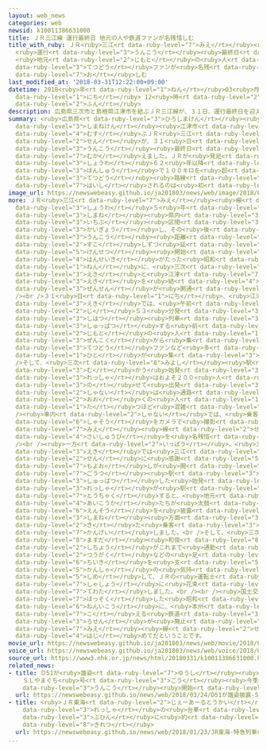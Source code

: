 ```yaml
---
layout: web_news
categories: web
newsid: k10011386631000
title: ＪＲ三江線 運行最終日 地元の人や鉄道ファンが名残惜しむ
title_with_ruby: ＪＲ<ruby>三江<rt data-ruby-level="7">みえ</rt></ruby><ruby>線<rt data-ruby-level="2">せん</rt></ruby>
  <ruby>運行<rt data-ruby-level="3">うんこう</rt></ruby><ruby>最終日<rt data-ruby-level="4">さいしゅうび</rt></ruby>
  <ruby>地元<rt data-ruby-level="2">じもと</rt></ruby>の<ruby>人<rt data-ruby-level="1">ひと</rt></ruby>や<ruby>鉄道<rt
  data-ruby-level="3">てつどう</rt></ruby>ファンが<ruby>名残<rt data-ruby-level="8">なごり</rt></ruby><ruby>惜<rt
  data-ruby-level="7">お</rt></ruby>しむ
last_modified_at: '2018-03-31T12:22:00+09:00'
datetime: 2018<ruby>年<rt data-ruby-level="1">ねん</rt></ruby>03<ruby>月<rt data-ruby-level="1">がつ</rt></ruby>31<ruby>日<rt
  data-ruby-level="1">にち</rt></ruby> 12<ruby>時<rt data-ruby-level="2">じ</rt></ruby>22<ruby>分<rt
  data-ruby-level="2">ふん</rt></ruby>
description: 広島県三次市と島根県江津市を結ぶＪＲ三江線が、３１日、運行最終日を迎えました。ＪＲが発足した昭和６２年以降、本州で１００キロを超える鉄道路線が廃止されるのは初めてです。
summary: <ruby>広島県<rt data-ruby-level="3">ひろしまけん</rt></ruby><ruby>三次市<rt data-ruby-level="8">みよしし</rt></ruby>と<ruby>島根県<rt
  data-ruby-level="3">しまねけん</rt></ruby><ruby>江津市<rt data-ruby-level="7">ごうつし</rt></ruby>を<ruby>結<rt
  data-ruby-level="4">むす</rt></ruby>ぶＪＲ<ruby>三江<rt data-ruby-level="7">みえ</rt></ruby><ruby>線<rt
  data-ruby-level="2">せん</rt></ruby>が、３１<ruby>日<rt data-ruby-level="1">にち</rt></ruby>、<ruby>運行<rt
  data-ruby-level="3">うんこう</rt></ruby><ruby>最終日<rt data-ruby-level="4">さいしゅうび</rt></ruby>を<ruby>迎<rt
  data-ruby-level="7">むか</rt></ruby>えました。ＪＲが<ruby>発足<rt data-ruby-level="7">ほっそく</rt></ruby>した<ruby>昭和<rt
  data-ruby-level="3">しょうわ</rt></ruby>６２<ruby>年以降<rt data-ruby-level="6">ねんいこう</rt></ruby>、<ruby>本州<rt
  data-ruby-level="3">ほんしゅう</rt></ruby>で１００キロを<ruby>超<rt data-ruby-level="7">こ</rt></ruby>える<ruby>鉄道<rt
  data-ruby-level="3">てつどう</rt></ruby><ruby>路線<rt data-ruby-level="3">ろせん</rt></ruby>が<ruby>廃止<rt
  data-ruby-level="7">はいし</rt></ruby>されるのは<ruby>初<rt data-ruby-level="4">はじ</rt></ruby>めてです。
image_url: https://newswebeasy.github.io/ja201803/news/web/image/2018/03/31/K10011386631_1803311229_1803311230_01_03.jpg
more: ＪＲ<ruby>三江<rt data-ruby-level="7">みえ</rt></ruby><ruby>線<rt data-ruby-level="2">せん</rt></ruby>は<ruby>昭和<rt
  data-ruby-level="3">しょうわ</rt></ruby>５<ruby>年<rt data-ruby-level="1">ねん</rt></ruby>に<ruby>島根<rt
  data-ruby-level="3">しまね</rt></ruby><ruby>県内<rt data-ruby-level="3">けんない</rt></ruby>の<ruby>一部<rt
  data-ruby-level="3">いちぶ</rt></ruby><ruby>区間<rt data-ruby-level="3">くかん</rt></ruby>が<ruby>開業<rt
  data-ruby-level="3">かいぎょう</rt></ruby>し、その<ruby>後<rt data-ruby-level="2">ご</rt></ruby>、<ruby>運行<rt
  data-ruby-level="3">うんこう</rt></ruby><ruby>距離<rt data-ruby-level="7">きょり</rt></ruby>を<ruby>少<rt
  data-ruby-level="2">すこ</rt></ruby>しずつ<ruby>延<rt data-ruby-level="6">の</rt></ruby>ばしていき、<ruby>建設<rt
  data-ruby-level="5">けんせつ</rt></ruby><ruby>開始<rt data-ruby-level="3">かいし</rt></ruby>からおよそ<ruby>半世紀<rt
  data-ruby-level="4">はんせいき</rt></ruby>がたった<ruby>昭和<rt data-ruby-level="3">しょうわ</rt></ruby>５０<ruby>年<rt
  data-ruby-level="1">ねん</rt></ruby>に、<ruby>三次<rt data-ruby-level="8">みよし</rt></ruby><ruby>駅<rt
  data-ruby-level="3">えき</rt></ruby>と<ruby>江津<rt data-ruby-level="7">ごうつ</rt></ruby><ruby>駅<rt
  data-ruby-level="3">えき</rt></ruby>を<ruby>結<rt data-ruby-level="4">むす</rt></ruby>ぶ１０８キロの<ruby>全線<rt
  data-ruby-level="3">ぜんせん</rt></ruby>が<ruby>開通<rt data-ruby-level="3">かいつう</rt></ruby>しました。<br
  /><br />３１<ruby>日<rt data-ruby-level="1">にち</rt></ruby>、<ruby>江津<rt data-ruby-level="7">ごうつ</rt></ruby><ruby>駅<rt
  data-ruby-level="3">えき</rt></ruby>では、<ruby>午前<rt data-ruby-level="2">ごぜん</rt></ruby>５<ruby>時<rt
  data-ruby-level="2">じ</rt></ruby>５３<ruby>分発<rt data-ruby-level="3">ふんはつ</rt></ruby>の<ruby>始発<rt
  data-ruby-level="3">しはつ</rt></ruby><ruby>列車<rt data-ruby-level="3">れっしゃ</rt></ruby>が<ruby>出発<rt
  data-ruby-level="3">しゅっぱつ</rt></ruby>する<ruby>前<rt data-ruby-level="2">まえ</rt></ruby>から、<ruby>地元<rt
  data-ruby-level="2">じもと</rt></ruby>の<ruby>人<rt data-ruby-level="1">ひと</rt></ruby>や<ruby>全国<rt
  data-ruby-level="3">ぜんこく</rt></ruby>から<ruby>集<rt data-ruby-level="3">あつ</rt></ruby>まった<ruby>鉄道<rt
  data-ruby-level="3">てつどう</rt></ruby>ファンなど<ruby>多<rt data-ruby-level="2">おお</rt></ruby>くの<ruby>人<rt
  data-ruby-level="1">ひと</rt></ruby>が<ruby>集<rt data-ruby-level="3">あつ</rt></ruby>まりました。<br
  />そして、<ruby>三次<rt data-ruby-level="8">みよし</rt></ruby><ruby>駅<rt data-ruby-level="3">えき</rt></ruby>に<ruby>向<rt
  data-ruby-level="3">む</rt></ruby>かう<ruby>始発<rt data-ruby-level="3">しはつ</rt></ruby><ruby>列車<rt
  data-ruby-level="3">れっしゃ</rt></ruby>はおよそ２００<ruby>人<rt data-ruby-level="1">にん</rt></ruby>を<ruby>乗<rt
  data-ruby-level="3">の</rt></ruby>せて<ruby>出発<rt data-ruby-level="3">しゅっぱつ</rt></ruby>し、<ruby>車内<rt
  data-ruby-level="2">しゃない</rt></ruby>は<ruby>通路<rt data-ruby-level="3">つうろ</rt></ruby>に<ruby>多<rt
  data-ruby-level="2">おお</rt></ruby>くの<ruby>人<rt data-ruby-level="1">ひと</rt></ruby>が<ruby>立<rt
  data-ruby-level="1">た</rt></ruby>つほど<ruby>混雑<rt data-ruby-level="5">こんざつ</rt></ruby>していました。<br
  /><ruby>車内<rt data-ruby-level="2">しゃない</rt></ruby>では、<ruby>乗客<rt data-ruby-level="3">じょうきゃく</rt></ruby>たちが<ruby>車窓<rt
  data-ruby-level="6">しゃそう</rt></ruby>をカメラで<ruby>撮影<rt data-ruby-level="7">さつえい</rt></ruby>するなどして、<ruby>三江<rt
  data-ruby-level="7">みえ</rt></ruby><ruby>線<rt data-ruby-level="2">せん</rt></ruby>の<ruby>最終日<rt
  data-ruby-level="4">さいしゅうび</rt></ruby>を<ruby>名残惜<rt data-ruby-level="8">なごりお</rt></ruby>しんでいました。<br
  /><br /><ruby>一方<rt data-ruby-level="2">いっぽう</rt></ruby>、<ruby>三次<rt data-ruby-level="8">みよし</rt></ruby><ruby>駅<rt
  data-ruby-level="3">えき</rt></ruby>では<ruby>三江<rt data-ruby-level="7">みえ</rt></ruby><ruby>線<rt
  data-ruby-level="2">せん</rt></ruby>に<ruby>感謝<rt data-ruby-level="5">かんしゃ</rt></ruby>する<ruby>催<rt
  data-ruby-level="7">もよお</rt></ruby>しが<ruby>開<rt data-ruby-level="3">ひら</rt></ruby>かれ、<ruby>江津<rt
  data-ruby-level="7">ごうつ</rt></ruby><ruby>駅<rt data-ruby-level="3">えき</rt></ruby>を<ruby>出発<rt
  data-ruby-level="3">しゅっぱつ</rt></ruby>した<ruby>始発<rt data-ruby-level="3">しはつ</rt></ruby><ruby>列車<rt
  data-ruby-level="3">れっしゃ</rt></ruby>が<ruby>駅<rt data-ruby-level="3">えき</rt></ruby>のホームに<ruby>到着<rt
  data-ruby-level="7">とうちゃく</rt></ruby>すると、<ruby>地元<rt data-ruby-level="2">じもと</rt></ruby>の<ruby>愛好家<rt
  data-ruby-level="4">あいこうか</rt></ruby>たちが<ruby>太鼓<rt data-ruby-level="7">たいこ</rt></ruby>の<ruby>演奏<rt
  data-ruby-level="6">えんそう</rt></ruby>を<ruby>披露<rt data-ruby-level="7">ひろう</rt></ruby>し、<ruby>島根<rt
  data-ruby-level="3">しまね</rt></ruby><ruby>方面<rt data-ruby-level="3">ほうめん</rt></ruby>から<ruby>来<rt
  data-ruby-level="2">き</rt></ruby>た<ruby>乗客<rt data-ruby-level="3">じょうきゃく</rt></ruby>を<ruby>歓迎<rt
  data-ruby-level="7">かんげい</rt></ruby>しました。<br />そして、<ruby>三次市<rt data-ruby-level="8">みよしし</rt></ruby>の<ruby>増田<rt
  data-ruby-level="8">ますだ</rt></ruby><ruby>和俊<rt data-ruby-level="8">かずとし</rt></ruby><ruby>市長<rt
  data-ruby-level="2">しちょう</rt></ruby>がこれまで<ruby>通勤<rt data-ruby-level="6">つうきん</rt></ruby>や<ruby>通学<rt
  data-ruby-level="2">つうがく</rt></ruby>などの<ruby>足<rt data-ruby-level="1">あし</rt></ruby>として<ruby>地域<rt
  data-ruby-level="6">ちいき</rt></ruby>を<ruby>支<rt data-ruby-level="5">ささ</rt></ruby>えたことに<ruby>感謝<rt
  data-ruby-level="5">かんしゃ</rt></ruby>の<ruby>気持<rt data-ruby-level="3">きも</rt></ruby>ちを<ruby>示<rt
  data-ruby-level="5">しめ</rt></ruby>して、ＪＲの<ruby>運転士<rt data-ruby-level="4">うんてんし</rt></ruby>や<ruby>車掌<rt
  data-ruby-level="7">しゃしょう</rt></ruby>に<ruby>花束<rt data-ruby-level="4">はなたば</rt></ruby>を<ruby>手渡<rt
  data-ruby-level="7">てわた</rt></ruby>しました。<br /><br /><ruby>国土交通省<rt data-ruby-level="4">こくどこうつうしょう</rt></ruby>によりますと、ＪＲが<ruby>発足<rt
  data-ruby-level="7">ほっそく</rt></ruby>した<ruby>昭和<rt data-ruby-level="3">しょうわ</rt></ruby>６２<ruby>年以降<rt
  data-ruby-level="6">ねんいこう</rt></ruby>に、<ruby>本州<rt data-ruby-level="3">ほんしゅう</rt></ruby>で１００キロを<ruby>超<rt
  data-ruby-level="7">こ</rt></ruby>える<ruby>鉄道<rt data-ruby-level="3">てつどう</rt></ruby><ruby>路線<rt
  data-ruby-level="3">ろせん</rt></ruby>が<ruby>廃止<rt data-ruby-level="7">はいし</rt></ruby>されるのは<ruby>三江<rt
  data-ruby-level="7">みえ</rt></ruby><ruby>線<rt data-ruby-level="2">せん</rt></ruby>が<ruby>初<rt
  data-ruby-level="4">はじ</rt></ruby>めてだということです。
movie_url: https://newswebeasy.github.io/ja201803/news/web/movie/2018/03/31/k10011386631_201803311229_201803311230.mp4
voice_url: https://newswebeasy.github.io/ja201803/news/web/voice/2018/03/31/k10011386631_201803311229_201803311230.mp3
source_url: https://www3.nhk.or.jp/news/html/20180331/k10011386631000.html
related_news:
- title: Ｄ51が<ruby>雄姿<rt data-ruby-level="7">ゆうし</rt></ruby><ruby>披露<rt data-ruby-level="7">ひろう</rt></ruby>
    ＳＬやまぐち<ruby>号<rt data-ruby-level="3">ごう</rt></ruby><ruby>今季<rt data-ruby-level="4">こんき</rt></ruby>の<ruby>運行<rt
    data-ruby-level="3">うんこう</rt></ruby><ruby>開始<rt data-ruby-level="3">かいし</rt></ruby>
  url: https://newswebeasy.github.io/news/web/2018/03/24/D51が雄姿披露-SLやまぐち号今季の運行開始
- title: <ruby>ＪＲ東海<rt data-ruby-level="2">じぇーあーるとうかい</rt></ruby> <ruby>特急<rt data-ruby-level="4">とっきゅう</rt></ruby><ruby>列車<rt
    data-ruby-level="3">れっしゃ</rt></ruby>の<ruby>台車<rt data-ruby-level="2">だいしゃ</rt></ruby><ruby>部品<rt
    data-ruby-level="3">ぶひん</rt></ruby>に<ruby>約<rt data-ruby-level="4">やく</rt></ruby>20センチの<ruby>亀裂<rt
    data-ruby-level="8">きれつ</rt></ruby>
  url: https://newswebeasy.github.io/news/web/2018/01/23/JR東海-特急列車の台車部品に約20センチの亀裂
...
```

